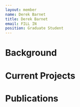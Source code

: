 ```yaml
---
layout: member
name: Derek Barnet
title: Derek Barnet
email: FILL IN
position: Graduate Student
---
```

<!-- DO NOT REMOVE CODE ABOVE THIS LINE. THIS LINE WILL NOT SHOW UP ON WEBSITE. ONLY ON GITHUB PREVIEW-->

# Background

# Current Projects


# Publications
